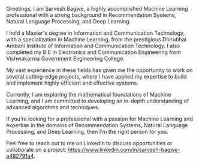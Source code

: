 Greetings, I am Sarvesh Bagwe, a highly accomplished Machine Learning professional with a strong background in Recommendation Systems, Natural Language Processing, and Deep Learning.

I hold a Master's degree in Information and Communication Technology, with a specialization in Machine Learning, from the prestigious Dhirubhai Ambani Institute of Information and Communication Technology. I also completed my B.E in Electronics and Communication Engineering from Vishwakarma Government Engineering College.

My vast experience in these fields has given me the opportunity to work on several cutting-edge projects, where I have applied my expertise to build and implement highly efficient and effective systems.

Currently, I am exploring the mathematical foundations of Machine Learning, and I am committed to developing an in-depth understanding of advanced algorithms and techniques.

If you're looking for a professional with a passion for Machine Learning and expertise in the domains of Recommendation Systems, Natural Language Processing, and Deep Learning, then I'm the right person for you.

Feel free to reach out to me on LinkedIn to discuss opportunities or collaborate on a project: https://www.linkedin.com/in/sarvesh-bagwe-a482791a4.
<!---
Sarvesh1814/Sarvesh1814 is a ✨ special ✨ repository because its `README.md` (this file) appears on your GitHub profile.
You can click the Preview link to take a look at your changes.
--->
